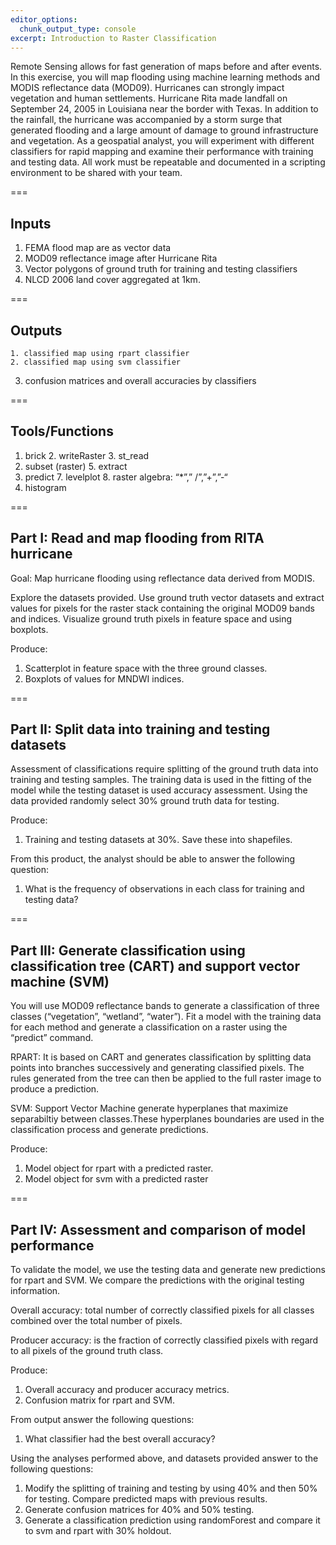 ```yaml
---
editor_options: 
  chunk_output_type: console
excerpt: Introduction to Raster Classification
---
```


Remote Sensing allows for fast generation of maps before and after events. In this exercise, you will map flooding using machine learning methods and MODIS reflectance data (MOD09). Hurricanes can strongly impact vegetation and human settlements. Hurricane Rita made landfall on September 24, 2005 in Louisiana near the border with Texas. In addition to the rainfall, the hurricane was accompanied by a storm surge that generated flooding and a large amount of damage to ground infrastructure and vegetation. As a geospatial analyst, you will experiment with different classifiers for rapid mapping and examine their performance with training and testing data. All work must be repeatable and documented in a scripting environment to be shared with your team.

===

## Inputs
  1. FEMA flood map are as vector data
  2. MOD09 reflectance image after Hurricane Rita
  3. Vector polygons of ground truth for training and testing classifiers
  4. NLCD 2006 land cover aggregated at 1km.

===

## Outputs
	1. classified map using rpart classifier
	2. classified map using svm classifier
  3. confusion matrices and overall accuracies by classifiers 
  
===
             
## Tools/Functions
  1. brick
	2. writeRaster
	3. st_read
  4. subset (raster)
	5. extract
  6. predict
	7. levelplot
	8. raster algebra: “*”,” /”,”+”,”-“
  9. histogram
	 
===

## Part I: Read and map flooding from RITA hurricane  

Goal: Map hurricane flooding using reflectance data derived from MODIS.  

Explore the datasets provided. Use ground truth vector datasets and extract values for pixels for the raster stack containing the original MOD09 bands and indices. Visualize ground truth pixels in feature space and using boxplots.

Produce:
1.	Scatterplot in feature space with the three ground classes.
2.	Boxplots of values for MNDWI indices.

===

## Part II: Split data into training and testing datasets 

Assessment of classifications require splitting of the ground truth data into training and testing samples. The training data is used in the fitting of the model while the testing dataset is used accuracy assessment. Using the data provided randomly select 30% ground truth data for testing.

Produce:
1.	Training and testing datasets at 30%. Save these into shapefiles.

From this product, the analyst should be able to answer the following question:
1.	What is the frequency of observations in each class for training and testing data?

===

## Part III:  Generate classification using classification tree (CART) and support vector machine (SVM) 

You will use MOD09 reflectance bands to generate a classification of three classes (“vegetation”, “wetland”, “water”). Fit a model with the training data for each method and generate a classification on a raster using the “predict” command.
 
RPART: It is based on CART and generates classification by splitting data points into branches successively and generating classified pixels. The rules generated from the tree can then be applied to the full raster image to produce a prediction.

SVM: Support Vector Machine  generate hyperplanes that maximize separabiltiy between classes.These hyperplanes boundaries are used in the classification process and generate predictions.

Produce:
1.	Model object for rpart with a predicted raster.
2.	Model object for svm with a predicted raster

===

## Part IV: Assessment and comparison of model performance

To validate the model, we use the testing data and generate new predictions for rpart and SVM. We compare the predictions with the original testing information.

Overall accuracy: total number of correctly classified pixels for all classes combined over the total number of pixels. 

Producer accuracy: is the fraction of correctly classified pixels with regard to all pixels of the ground truth class.

Produce:
1.	Overall accuracy and producer accuracy metrics.
2.	Confusion matrix for rpart and SVM.

From output answer the following questions:
1.	What classifier had the best overall accuracy?

Using the analyses performed above, and datasets provided answer to the following questions:

1)	Modify the splitting of training and testing by using 40% and then 50% for testing. Compare predicted maps with previous results.
2)	Generate confusion matrices for 40% and 50% testing.
3)	Generate a classification prediction using randomForest and compare it to svm and rpart with 30% holdout.                           
